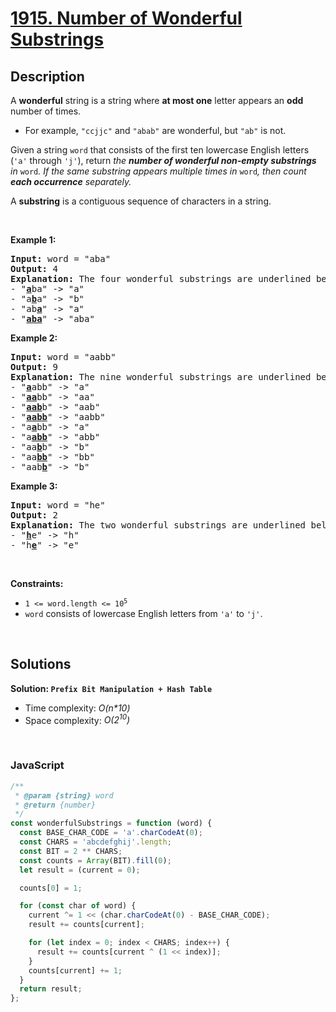 # [1915. Number of Wonderful Substrings](https://leetcode.com/problems/number-of-wonderful-substrings)

## Description

<div class="elfjS" data-track-load="description_content"><p>A <strong>wonderful</strong> string is a string where <strong>at most one</strong> letter appears an <strong>odd</strong> number of times.</p>

<ul>
	<li>For example, <code>"ccjjc"</code> and <code>"abab"</code> are wonderful, but <code>"ab"</code> is not.</li>
</ul>

<p>Given a string <code>word</code> that consists of the first ten lowercase English letters (<code>'a'</code> through <code>'j'</code>), return <em>the <strong>number of wonderful non-empty substrings</strong> in </em><code>word</code><em>. If the same substring appears multiple times in </em><code>word</code><em>, then count <strong>each occurrence</strong> separately.</em></p>

<p>A <strong>substring</strong> is a contiguous sequence of characters in a string.</p>

<p>&nbsp;</p>
<p><strong class="example">Example 1:</strong></p>

<pre><strong>Input:</strong> word = "aba"
<strong>Output:</strong> 4
<strong>Explanation:</strong> The four wonderful substrings are underlined below:
- "<u><strong>a</strong></u>ba" -&gt; "a"
- "a<u><strong>b</strong></u>a" -&gt; "b"
- "ab<u><strong>a</strong></u>" -&gt; "a"
- "<u><strong>aba</strong></u>" -&gt; "aba"
</pre>

<p><strong class="example">Example 2:</strong></p>

<pre><strong>Input:</strong> word = "aabb"
<strong>Output:</strong> 9
<strong>Explanation:</strong> The nine wonderful substrings are underlined below:
- "<strong><u>a</u></strong>abb" -&gt; "a"
- "<u><strong>aa</strong></u>bb" -&gt; "aa"
- "<u><strong>aab</strong></u>b" -&gt; "aab"
- "<u><strong>aabb</strong></u>" -&gt; "aabb"
- "a<u><strong>a</strong></u>bb" -&gt; "a"
- "a<u><strong>abb</strong></u>" -&gt; "abb"
- "aa<u><strong>b</strong></u>b" -&gt; "b"
- "aa<u><strong>bb</strong></u>" -&gt; "bb"
- "aab<u><strong>b</strong></u>" -&gt; "b"
</pre>

<p><strong class="example">Example 3:</strong></p>

<pre><strong>Input:</strong> word = "he"
<strong>Output:</strong> 2
<strong>Explanation:</strong> The two wonderful substrings are underlined below:
- "<b><u>h</u></b>e" -&gt; "h"
- "h<strong><u>e</u></strong>" -&gt; "e"
</pre>

<p>&nbsp;</p>
<p><strong>Constraints:</strong></p>

<ul>
	<li><code>1 &lt;= word.length &lt;= 10<sup>5</sup></code></li>
	<li><code>word</code> consists of lowercase English letters from <code>'a'</code>&nbsp;to <code>'j'</code>.</li>
</ul></div>

<p>&nbsp;</p>

## Solutions

**Solution: `Prefix Bit Manipulation + Hash Table`**

- Time complexity: <em>O(n\*10)</em>
- Space complexity: <em>O(2<sup>10</sup>)</em>

<p>&nbsp;</p>

### **JavaScript**

```js
/**
 * @param {string} word
 * @return {number}
 */
const wonderfulSubstrings = function (word) {
  const BASE_CHAR_CODE = 'a'.charCodeAt(0);
  const CHARS = 'abcdefghij'.length;
  const BIT = 2 ** CHARS;
  const counts = Array(BIT).fill(0);
  let result = (current = 0);

  counts[0] = 1;

  for (const char of word) {
    current ^= 1 << (char.charCodeAt(0) - BASE_CHAR_CODE);
    result += counts[current];

    for (let index = 0; index < CHARS; index++) {
      result += counts[current ^ (1 << index)];
    }
    counts[current] += 1;
  }
  return result;
};
```
